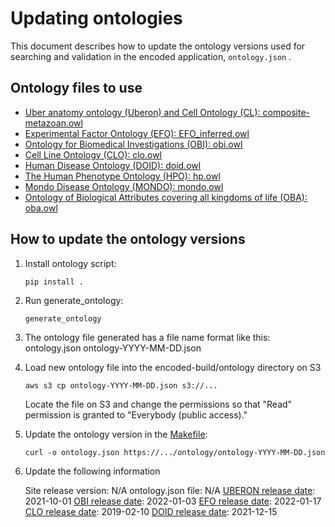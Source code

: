 Updating ontologies
=========================

This document describes how to update the ontology versions used for searching and validation in the encoded application, ```ontology.json``` .

Ontology files to use
----------------

* [Uber anatomy ontology (Uberon) and Cell Ontology (CL): composite-metazoan.owl](https://github.com/obophenotype/uberon/releases/download/v2022-04-18/composite-metazoan.owl)
* [Experimental Factor Ontology (EFO): EFO_inferred.owl](https://github.com/EBISPOT/efo/releases/download/v3.41.0/efo.owl)
* [Ontology for Biomedical Investigations (OBI): obi.owl](http://purl.obolibrary.org/obo/obi.owl)
* [Cell Line Ontology (CLO): clo.owl](http://purl.obolibrary.org/obo/clo.owl)
* [Human Disease Ontology (DOID): doid.owl](http://purl.obolibrary.org/obo/doid.owl)
* [The Human Phenotype Ontology (HPO): hp.owl](http://purl.obolibrary.org/obo/hp.owl)
* [Mondo Disease Ontology (MONDO): mondo.owl](http://purl.obolibrary.org/obo/mondo/releases/2022-04-04/mondo.owl)
* [Ontology of Biological Attributes covering all kingdoms of life (OBA): oba.owl](http://purl.obolibrary.org/obo/oba.owl)

How to update the ontology versions
----------------

1. Install ontology script:

    `pip install .`

2. Run generate_ontology:

    `generate_ontology`

3. The ontology file generated has a file name format like this: ontology.json       ontology-YYYY-MM-DD.json

4. Load new ontology file into the encoded-build/ontology directory on S3

    `aws s3 cp ontology-YYYY-MM-DD.json s3://...`

    Locate the file on S3 and change the permissions so that "Read" permission is granted to "Everybody (public access)."

5. Update the ontology version in the [Makefile]:

    `curl -o ontology.json https://.../ontology/ontology-YYYY-MM-DD.json`

6. Update the following information

    Site release version: N/A
    ontology.json file: N/A
    [UBERON release date]: 2021-10-01
    [OBI release date]: 2022-01-03
    [EFO release date]: 2022-01-17
    [CLO release date]: 2019-02-10
    [DOID release date]: 2021-12-15

    [Uber anatomy ontology (Uberon)]: http://uberon.org/
    [Cell Ontology (CL)]: http://cellontology.org/
    [Experimental Factor Ontology (EFO)]: http://www.ebi.ac.uk/efo
    [Ontology for Biomedical Investigations (OBI)]: http://obi-ontology.org/
    [Cell Line Ontology (CLO)]: http://www.clo-ontology.org
    [Human Disease Ontology (DOID)]: http://www.disease-ontology.org
    [Uberon download]: https://github.com/obophenotype/uberon/releases
    [EFO src tree]: https://github.com/EBISPOT/efo/
    [OBI download]: http://www.ontobee.org/ontology/OBI
    [CLO download]: http://www.ontobee.org/ontology/CLO
    [DOID download]: http://www.ontobee.org/ontology/DOID
    [Makefile]: ../../../Makefile
    [UBERON release date]: https://github.com/obophenotype/uberon/releases
    [OBI release date]: https://github.com/obi-ontology/obi/releases
    [EFO release date]: https://github.com/EBISPOT/efo/blob/master/ExFactor%20Ontology%20release%20notes.txt
    [CLO release date]: http://www.ontobee.org/ontology/CLO
    [DOID release date]: http://www.ontobee.org/ontology/DOID
